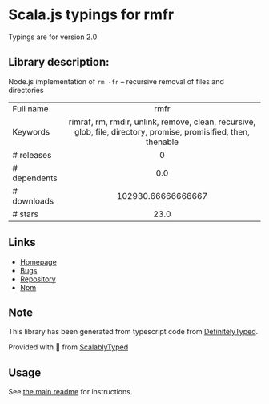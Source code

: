
# Scala.js typings for rmfr

Typings are for version 2.0

## Library description:
Node.js implementation of `rm -fr` – recursive removal of files and directories

|                    |                 |
| ------------------ | :-------------: |
| Full name          | rmfr |
| Keywords           | rimraf, rm, rmdir, unlink, remove, clean, recursive, glob, file, directory, promise, promisified, then, thenable |
| # releases         | 0 |
| # dependents       | 0.0 |
| # downloads        | 102930.66666666667 |
| # stars            | 23.0 |

## Links
- [Homepage](https://github.com/shinnn/rmfr#readme)
- [Bugs](https://github.com/shinnn/rmfr/issues)
- [Repository](https://github.com/shinnn/rmfr)
- [Npm](https://www.npmjs.com/package/rmfr)
    


## Note
This library has been generated from typescript code from [DefinitelyTyped](https://definitelytyped.org).

Provided with :purple_heart: from [ScalablyTyped](https://github.com/oyvindberg/ScalablyTyped)

## Usage
See [the main readme](../../readme.md) for instructions.


